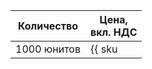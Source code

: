 | Количество | Цена, <br>вкл. НДС |
| ----- | ----- |
| 1000 юнитов  | {{ sku|RUB|foundation_models.text_generation.v1|string }} |
